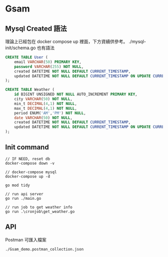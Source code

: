 # Gsam



## Mysql Created 語法
理論上已經包在 docker compose up 裡面，下方資續供參考。
./mysql-init/schema.go 也有語法

```sql
CREATE TABLE User (
    email VARCHAR(50) PRIMARY KEY,
    password VARCHAR(255) NOT NULL,
    created DATETIME NOT NULL DEFAULT CURRENT_TIMESTAMP,
    updated DATETIME NOT NULL DEFAULT CURRENT_TIMESTAMP ON UPDATE CURRENT_TIMESTAMP
);

CREATE TABLE Weather (
    id BIGINT UNSIGNED NOT NULL AUTO_INCREMENT PRIMARY KEY,
    city VARCHAR(50) NOT NULL,
    min_t DECIMAL(4,1) NOT NULL,
    max_t DECIMAL(4,1) NOT NULL,
    period ENUM('AM','PM') NOT NULL,
    date VARCHAR(50) NOT NULL,
    created DATETIME NOT NULL DEFAULT CURRENT_TIMESTAMP,
    updated DATETIME NOT NULL DEFAULT CURRENT_TIMESTAMP ON UPDATE CURRENT_TIMESTAMP
);
```

## Init command

```
// IF NEED, reset db
docker-compose down -v

// docker-compose mysql
docker-compose up -d

go mod tidy

// run api server
go run ./main.go

// run job to get weather info
go run .\cronjob\get_weather.go
```

## API
Postman 可匯入檔案
```
./Gsam_demo.postman_collection.json
```